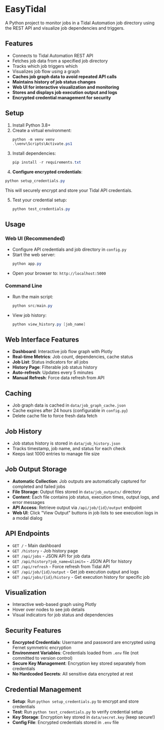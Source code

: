 # EasyTidal

A Python project to monitor jobs in a Tidal Automation job directory using the REST API and visualize job dependencies and triggers.

## Features
- Connects to Tidal Automation REST API
- Fetches job data from a specified job directory
- Tracks which job triggers which
- Visualizes job flow using a graph
- **Caches job graph data to avoid repeated API calls**
- **Maintains history of job status changes**
- **Web UI for interactive visualization and monitoring**
- **Stores and displays job execution output and logs**
- **Encrypted credential management for security**

## Setup
1. Install Python 3.8+
2. Create a virtual environment:
   ```powershell
   python -m venv venv
   .\venv\Scripts\Activate.ps1
   ```
3. Install dependencies:
   ```powershell
   pip install -r requirements.txt
   ```
 4. **Configure encrypted credentials**:
   ```powershell
   python setup_credentials.py
   ```
   This will securely encrypt and store your Tidal API credentials.

5. Test your credential setup:
   ```powershell
   python test_credentials.py
   ```

## Usage

### Web UI (Recommended)
- Configure API credentials and job directory in `config.py`
- Start the web server:
   ```powershell
   python app.py
   ```
- Open your browser to: `http://localhost:5000`

### Command Line
- Run the main script:
   ```powershell
   python src/main.py
   ```
- View job history:
   ```powershell
   python view_history.py [job_name]
   ```

## Web Interface Features
- **Dashboard**: Interactive job flow graph with Plotly
- **Real-time Metrics**: Job count, dependencies, cache status
- **Job List**: Status indicators for all jobs
- **History Page**: Filterable job status history
- **Auto-refresh**: Updates every 5 minutes
- **Manual Refresh**: Force data refresh from API

## Caching
- Job graph data is cached in `data/job_graph_cache.json`
- Cache expires after 24 hours (configurable in `config.py`)
- Delete cache file to force fresh data fetch

## Job History
- Job status history is stored in `data/job_history.json`
- Tracks timestamp, job name, and status for each check
- Keeps last 1000 entries to manage file size

## Job Output Storage
- **Automatic Collection**: Job outputs are automatically captured for completed and failed jobs
- **File Storage**: Output files stored in `data/job_outputs/` directory
- **Content**: Each file contains job status, execution times, output logs, and error messages
- **API Access**: Retrieve output via `/api/job/{id}/output` endpoint
- **Web UI**: Click "View Output" buttons in job lists to see execution logs in a modal dialog

## API Endpoints
- `GET /` - Main dashboard
- `GET /history` - Job history page
- `GET /api/jobs` - JSON API for job data
- `GET /api/history?job_name=&limit=` - JSON API for history
- `GET /api/refresh` - Force refresh from Tidal API
- `GET /api/job/{id}/output` - Get job execution output and logs
- `GET /api/jobs/{id}/history` - Get execution history for specific job

## Visualization
- Interactive web-based graph using Plotly
- Hover over nodes to see job details
- Visual indicators for job status and dependencies

## Security Features
- **Encrypted Credentials**: Username and password are encrypted using Fernet symmetric encryption
- **Environment Variables**: Credentials loaded from `.env` file (not committed to version control)
- **Secure Key Management**: Encryption key stored separately from credentials
- **No Hardcoded Secrets**: All sensitive data encrypted at rest

## Credential Management
- **Setup**: Run `python setup_credentials.py` to encrypt and store credentials
- **Test**: Run `python test_credentials.py` to verify credential setup
- **Key Storage**: Encryption key stored in `data/secret.key` (keep secure!)
- **Config File**: Encrypted credentials stored in `.env` file
